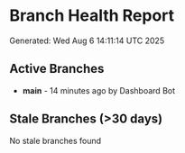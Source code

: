 # Branch Health Report
Generated: Wed Aug  6 14:11:14 UTC 2025

## Active Branches
- **main** - 14 minutes ago by Dashboard Bot

## Stale Branches (>30 days)
No stale branches found
